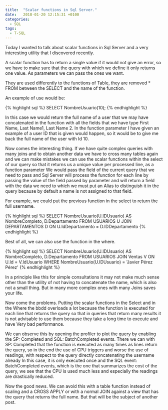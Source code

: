 ```yaml
---
title:  "Scalar functions in Sql Server."
date:   2018-01-20 12:15:31 +0100
categories:
  - SQL
tags:
  - T-SQL
---
```


Today I wanted to talk about scalar functions in Sql Server and a very interesting utility that I discovered recently.

A scalar function has to return a single value if it would not give an error, so we have to make sure that the query with which we define it only returns one value. As parameters we can pass the ones we want.

They are used differently to the functions of Table, they are removed * FROM between the SELECT and the name of the function.

An example of use would be:

{% highlight sql %}
SELECT NombreUsuario(10);
{% endhighlight %}

In this case we would return the full name of a user that we may have concatenated in the function with all the fields that we have type First Name, Last Name1, Last Name 2. In the function parameter I have given an example of a user ID that is given would happen, so it would be to give me back the full name of the user with Id 10.

Now comes the interesting thing. If we have quite complex queries with many joins and to obtain another data we have to cross many tables again and we can make mistakes we can use the scalar functions within the select of our query so that it returns us a unique value per processed line, as a function parameter We would pass the field of the current query that we need to pass and Sql Server will process the function for each line by passing the value of the field passed by parameter and will return a field with the data we need to which we must put an Alias ​​to distinguish it in the query because by default a name is not assigned to that field.

For example, we could put the previous function in the select to return the full username.

{% highlight sql %}
SELECT NombreUsuario(U.IDUsuario) AS NombreCompleto, D.Departamento 
FROM USUARIOS U
 JOIN DEPARTAMENTOS D ON U.IdDepartamento = D.IDDepartamento
{% endhighlight %}

Best of all, we can also use the function in the where.

{% highlight sql %}
SELECT NombreUsuario(U.IDUsuario) AS NombreCompleto, D.Departamento 
FROM USUARIOS 
 JOIN Ventas V ON U.Id = V.IdUsuario 
WHERE NombreUsuario(U.IDUsuario) = 'Javier Pérez Pérez'
{% endhighlight %}

In a principle like this for simple consultations it may not make much sense other than the utility of not having to concatenate the name, which is also not a small thing. But in many more complex ones with many Joins saves your life.

Now come the problems. Putting the scalar functions in the Select and in the Where the bbdd overloads a lot because the function is executed for each line that returns the query so that in queries that return many results it is not advisable to use them because they take a long time to execute and have Very bad performance.

We can observe this by opening the profiler to plot the query by enabling the SP: Completed and SQL: BatchCompleted events. There we can with SP: Completed that the function is executed as many times as lines return the query, so in the end the use of CPU triggers and worse the use of readings, with respect to the query directly concatenating the username already In this case, it is only executed once and the SQL event: BatchCompleted events, which is the one that summarizes the cost of the query, we see that the CPU is used much less and especially the readings are drastically reduced.

Now the good news. We can avoid this with a table function instead of scaling and a CROSS APPLY or with a normal JOIN against a view that has the query that returns the full name. But that will be the subject of another post.

